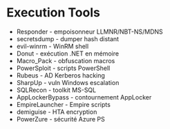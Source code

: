 # Execution Tools

- Responder - empoisonneur LLMNR/NBT-NS/MDNS
- secretsdump - dumper hash distant
- evil-winrm - WinRM shell
- Donut - exécution .NET en mémoire
- Macro_Pack - obfuscation macros
- PowerSploit - scripts PowerShell
- Rubeus - AD Kerberos hacking
- SharpUp - vuln Windows escalation
- SQLRecon - toolkit MS-SQL
- AppLockerBypass - contournement AppLocker
- EmpireLauncher - Empire scripts
- demiguise - HTA encryption
- PowerZure - sécurité Azure PS
